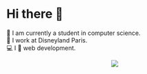 # Hi there 👋

🌱 I am currently a student in computer science.<br>
🎢 I work at Disneyland Paris.<br>
💻 I 💖 web development.

<p align="center">
  <img src="https://visitor-badge.laobi.icu/badge?page_id=zkimi.zkimi">
</p>
  
